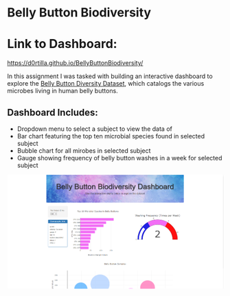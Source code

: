 # Belly Button Biodiversity

# Link to Dashboard:
https://d0rtilla.github.io/BellyButtonBiodiversity/

In this assignment I was tasked with building an interactive dashboard to explore the [Belly Button Diversity Dataset](samples.json), which catalogs the various microbes living in human belly buttons.

## Dashboard Includes:
- Dropdown menu to select a subject to view the data of
- Bar chart featuring the top ten microbial species found in selected subject
- Bubble chart for all mirobes in selected subject
- Gauge showing frequency of belly button washes in a week for selected subject

![screenshot](/static/img/bellybuttonscreenshot.png)

